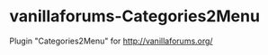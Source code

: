 vanillaforums-Categories2Menu
=============================

Plugin "Categories2Menu" for http://vanillaforums.org/
